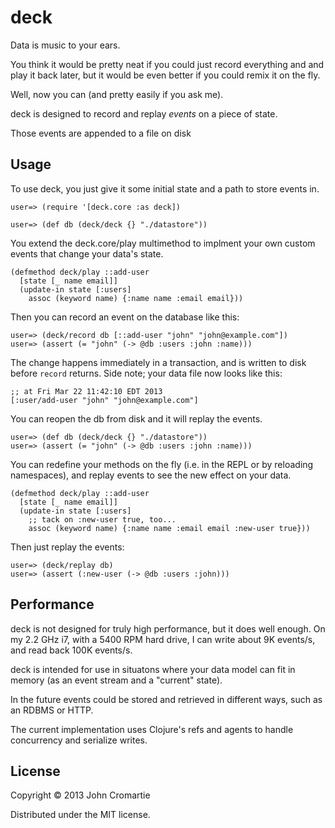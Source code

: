 # deck

Data is music to your ears.

You think it would be pretty neat if you could just record everything
and and play it back later, but it would be even better if you could
remix it on the fly.

Well, now you can (and pretty easily if you ask me).

deck is designed to record and replay *events* on a piece of state.

Those events are appended to a file on disk

## Usage

To use deck, you just give it some initial state and a path to store
events in.

    user=> (require '[deck.core :as deck])
    
    user=> (def db (deck/deck {} "./datastore"))

You extend the deck.core/play multimethod to implment your own custom
events that change your data's state.
    
    (defmethod deck/play ::add-user
      [state [_ name email]]
      (update-in state [:users]
        assoc (keyword name) {:name name :email email}))

Then you can record an event on the database like this:

    user=> (deck/record db [::add-user "john" "john@example.com"])
    user=> (assert (= "john" (-> @db :users :john :name)))

The change happens immediately in a transaction, and is written to
disk before `record` returns. Side note; your data file now looks like
this:

    ;; at Fri Mar 22 11:42:10 EDT 2013
    [:user/add-user "john" "john@example.com"]

You can reopen the db from disk and it will replay the events.

    user=> (def db (deck/deck {} "./datastore"))
    user=> (assert (= "john" (-> @db :users :john :name)))

You can redefine your methods on the fly (i.e. in the REPL or by
reloading namespaces), and replay events to see the new effect on your
data.

    (defmethod deck/play ::add-user
      [state [_ name email]]
      (update-in state [:users]
        ;; tack on :new-user true, too...
        assoc (keyword name) {:name name :email email :new-user true}))

Then just replay the events:

    user=> (deck/replay db)
    user=> (assert (:new-user (-> @db :users :john)))

## Performance

deck is not designed for truly high performance, but it does well
enough. On my 2.2 GHz i7, with a 5400 RPM hard drive, I can write
about 9K events/s, and read back 100K events/s.

deck is intended for use in situatons where your data model can fit in
memory (as an event stream and a "current" state).

In the future events could be stored and retrieved in different ways,
such as an RDBMS or HTTP.

The current implementation uses Clojure's refs and agents to handle
concurrency and serialize writes.

## License

Copyright © 2013 John Cromartie

Distributed under the MIT license.
